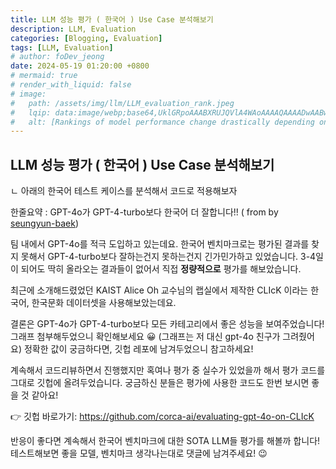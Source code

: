 ```yaml
---
title: LLM 성능 평가 ( 한국어 ) Use Case 분석해보기
description: LLM, Evaluation
categories: [Blogging, Evaluation]
tags: [LLM, Evaluation]
# author: foDev_jeong
date: 2024-05-19 01:20:00 +0800
# mermaid: true
# render_with_liquid: false
# image:
#   path: /assets/img/llm/LLM_evaluation_rank.jpeg
#   lqip: data:image/webp;base64,UklGRpoAAABXRUJQVlA4WAoAAAAQAAAADwAABwAAQUxQSDIAAAARL0AmbZurmr57yyIiqE8oiG0bejIYEQTgqiDA9vqnsUSI6H+oAERp2HZ65qP/VIAWAFZQOCBCAAAA8AEAnQEqEAAIAAVAfCWkAALp8sF8rgRgAP7o9FDvMCkMde9PK7euH5M1m6VWoDXf2FkP3BqV0ZYbO6NA/VFIAAAA
#   alt: [Rankings of model performance change drastically depending on which LLM is used as the judge on KILT-NQ]
---
```



## LLM 성능 평가 ( 한국어 ) Use Case 분석해보기

ㄴ 아래의 한국어 테스트 케이스를 분석해서 코드로 적용해보자

한줄요약 : GPT-4o가 GPT-4-turbo보다 한국어 더 잘합니다!! ( from by [seungyun-baek](https://www.linkedin.com/in/seungyun-baek-aa40a4211/))

팀 내에서 GPT-4o를 적극 도입하고 있는데요. 한국어 벤치마크로는 평가된 결과를 찾지 못해서 GPT-4-turbo보다 잘하는건지 못하는건지 긴가민가하고 있었습니다. 3-4일이 되어도 딱히 올라오는 결과들이 없어서 직접 **정량적으로** 평가를 해보았습니다.

최근에 소개해드렸었던 KAIST Alice Oh 교수님의 랩실에서 제작한 CLIcK 이라는 한국어, 한국문화 데이터셋을 사용해보았는데요.

결론은 GPT-4o가 GPT-4-turbo보다 모든 카테고리에서 좋은 성능을 보여주었습니다! 그래프 첨부해두었으니 확인해보세요 😀 (그래프는 저 대신 gpt-4o 친구가 그려줬어요) 정확한 값이 궁금하다면, 깃헙 레포에 남겨두었으니 참고하세요!

계속해서 코드리뷰하면서 진행했지만 혹여나 평가 중 실수가 있었을까 해서 평가 코드를 그대로 깃헙에 올려두었습니다. 궁금하신 분들은 평가에 사용한 코드도 한번 보시면 좋을 것 같아요!

👉 깃헙 바로가기: <https://github.com/corca-ai/evaluating-gpt-4o-on-CLIcK>

반응이 좋다면 계속해서 한국어 벤치마크에 대한 SOTA LLM들 평가를 해볼까 합니다! 테스트해보면 좋을 모델, 벤치마크 생각나는대로 댓글에 남겨주세요! 😉